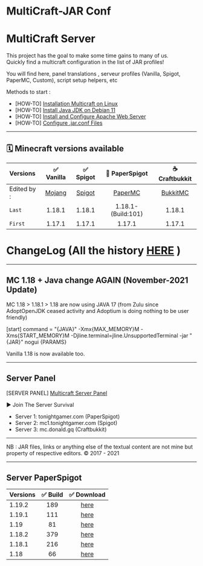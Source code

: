 MultiCraft-JAR Conf
=====
MultiCraft Server
=====
This project has the goal to make some time gains to many of us.     
Quickly find a multicraft configuration in the list of JAR profiles!     

You will find here, panel translations , serveur profiles (Vanilla, Spigot, PaperMC, Custom), script setup helpers, etc

Methods to start :

- [HOW-TO] [Installation Multicraft on Linux](https://www.multicraft.org/site/docs/install#1.1)     
- [HOW-TO] [Install Java JDK on Debian 11](https://tecadmin.net/how-to-install-java-on-debian-11/)    
- [HOW-TO] [Install and Configure Apache Web Server](https://vitux.com/debian-apache/) 
- [HOW-TO] [Configure .jar.conf Files](https://www.multicraft.org/site/docs/conf)  

-----
🗓 Minecraft versions available
-----

| Versions | ✅ Vanilla | ✅ Spigot | 🔨 PaperSpigot | ☕️ Craftbukkit |
| :--------|:----------:|:---------:|:---------------:|:---------------:|
| Edited by : |[Mojang](https://mojang.com)|[Spigot](https://getbukkit.org)|[PaperMC](https://papermc.io)|[BukkitMC](https://getbukkit.org)| 
| `Last`| 1.18.1 | 1.18.1 | 1.18.1-(Build:101) | 1.18.1 |
| `First`| 1.17.1 | 1.17.1 | 1.17.1 | 1.17.1 |

# ChangeLog (All the history [HERE](https://github.com/) )

-----
 MC 1.18 + Java change AGAIN (November-2021 Update)
-----

MC 1.18 > 1.18.1 > 1.18 are now using JAVA 17 (from Zulu since AdoptOpenJDK ceased activity and Adoptium is doing nothing to be user friendly)

[start]
command = "{JAVA}" -Xmx{MAX_MEMORY}M -Xms{START_MEMORY}M -Djline.terminal=jline.UnsupportedTerminal -jar "{JAR}" nogui {PARAMS}

Vanilla 1.18 is now available too.

-----
Server Panel
-----
[SERVER PANEL] [Multicraft Server Panel](https://tonightgamer.com) 

► Join The Server Survival
- Server 1: tonightgamer.com  (PaperSpigot)
- Server 2: mc1.tonightgamer.com  (Spigot)
- Server 3: mc.donald.gq  (Craftbukkit)

-----
NB : JAR files, links or anything else of the textual content are not mine but property of respective editors.
© 2017 - 2021

-----
Server PaperSpigot
-----
| Versions | ✅ Build | ✅ Download |
| :--------|:----------:|:---------:|
| 1.19.2 | 189 | [here](https://api.papermc.io/v2/projects/paper/versions/1.19.2/builds/189/downloads/paper-1.19.2-189.jar) |
| 1.19.1 | 111 | [here](https://api.papermc.io/v2/projects/paper/versions/1.19.1/builds/111/downloads/paper-1.19.1-111.jar) |
| 1.19 | 81 | [here](https://api.papermc.io/v2/projects/paper/versions/1.19/builds/81/downloads/paper-1.19-81.jar) |
| 1.18.2 | 379 | [here](https://api.papermc.io/v2/projects/paper/versions/1.18.2/builds/379/downloads/paper-1.18.2-379.jar) |
| 1.18.1 | 216 | [here](https://papermc.io/api/v2/projects/paper/versions/1.18.1/builds/216/downloads/paper-1.18.1-216.jar) |
| 1.18 | 66 | [here](https://papermc.io/api/v2/projects/paper/versions/1.18/builds/66/downloads/paper-1.18-66.jar) |
